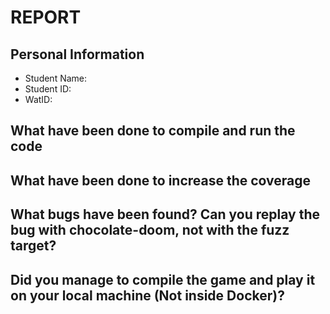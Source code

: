 # REPORT

## Personal Information
- Student Name:
- Student ID:
- WatID:

## What have been done to compile and run the code

## What have been done to increase the coverage

## What bugs have been found? Can you replay the bug with chocolate-doom, not with the fuzz target?

## Did you manage to compile the game and play it on your local machine (Not inside Docker)?
